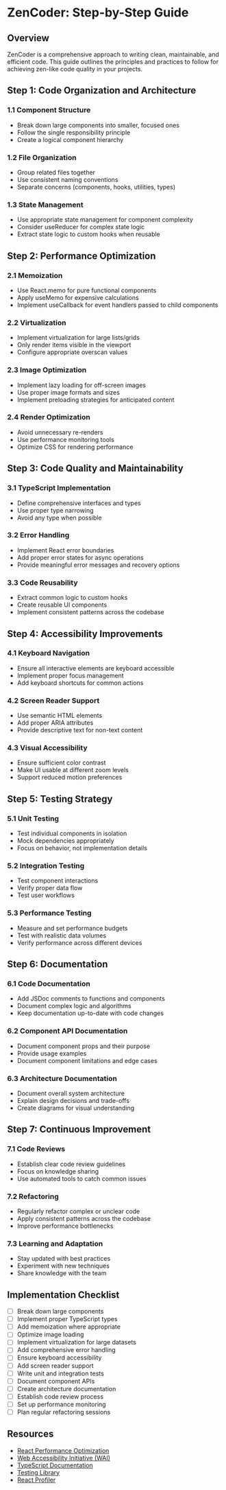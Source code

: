 # ZenCoder: Step-by-Step Guide

## Overview

ZenCoder is a comprehensive approach to writing clean, maintainable, and efficient code. This guide outlines the principles and practices to follow for achieving zen-like code quality in your projects.

## Step 1: Code Organization and Architecture

### 1.1 Component Structure
- Break down large components into smaller, focused ones
- Follow the single responsibility principle
- Create a logical component hierarchy

### 1.2 File Organization
- Group related files together
- Use consistent naming conventions
- Separate concerns (components, hooks, utilities, types)

### 1.3 State Management
- Use appropriate state management for component complexity
- Consider useReducer for complex state logic
- Extract state logic to custom hooks when reusable

## Step 2: Performance Optimization

### 2.1 Memoization
- Use React.memo for pure functional components
- Apply useMemo for expensive calculations
- Implement useCallback for event handlers passed to child components

### 2.2 Virtualization
- Implement virtualization for large lists/grids
- Only render items visible in the viewport
- Configure appropriate overscan values

### 2.3 Image Optimization
- Implement lazy loading for off-screen images
- Use proper image formats and sizes
- Implement preloading strategies for anticipated content

### 2.4 Render Optimization
- Avoid unnecessary re-renders
- Use performance monitoring tools
- Optimize CSS for rendering performance

## Step 3: Code Quality and Maintainability

### 3.1 TypeScript Implementation
- Define comprehensive interfaces and types
- Use proper type narrowing
- Avoid any type when possible

### 3.2 Error Handling
- Implement React error boundaries
- Add proper error states for async operations
- Provide meaningful error messages and recovery options

### 3.3 Code Reusability
- Extract common logic to custom hooks
- Create reusable UI components
- Implement consistent patterns across the codebase

## Step 4: Accessibility Improvements

### 4.1 Keyboard Navigation
- Ensure all interactive elements are keyboard accessible
- Implement proper focus management
- Add keyboard shortcuts for common actions

### 4.2 Screen Reader Support
- Use semantic HTML elements
- Add proper ARIA attributes
- Provide descriptive text for non-text content

### 4.3 Visual Accessibility
- Ensure sufficient color contrast
- Make UI usable at different zoom levels
- Support reduced motion preferences

## Step 5: Testing Strategy

### 5.1 Unit Testing
- Test individual components in isolation
- Mock dependencies appropriately
- Focus on behavior, not implementation details

### 5.2 Integration Testing
- Test component interactions
- Verify proper data flow
- Test user workflows

### 5.3 Performance Testing
- Measure and set performance budgets
- Test with realistic data volumes
- Verify performance across different devices

## Step 6: Documentation

### 6.1 Code Documentation
- Add JSDoc comments to functions and components
- Document complex logic and algorithms
- Keep documentation up-to-date with code changes

### 6.2 Component API Documentation
- Document component props and their purpose
- Provide usage examples
- Document component limitations and edge cases

### 6.3 Architecture Documentation
- Document overall system architecture
- Explain design decisions and trade-offs
- Create diagrams for visual understanding

## Step 7: Continuous Improvement

### 7.1 Code Reviews
- Establish clear code review guidelines
- Focus on knowledge sharing
- Use automated tools to catch common issues

### 7.2 Refactoring
- Regularly refactor complex or unclear code
- Apply consistent patterns across the codebase
- Improve performance bottlenecks

### 7.3 Learning and Adaptation
- Stay updated with best practices
- Experiment with new techniques
- Share knowledge with the team

## Implementation Checklist

- [ ] Break down large components
- [ ] Implement proper TypeScript types
- [ ] Add memoization where appropriate
- [ ] Optimize image loading
- [ ] Implement virtualization for large datasets
- [ ] Add comprehensive error handling
- [ ] Ensure keyboard accessibility
- [ ] Add screen reader support
- [ ] Write unit and integration tests
- [ ] Document component APIs
- [ ] Create architecture documentation
- [ ] Establish code review process
- [ ] Set up performance monitoring
- [ ] Plan regular refactoring sessions

## Resources

- [React Performance Optimization](https://reactjs.org/docs/optimizing-performance.html)
- [Web Accessibility Initiative (WAI)](https://www.w3.org/WAI/)
- [TypeScript Documentation](https://www.typescriptlang.org/docs/)
- [Testing Library](https://testing-library.com/)
- [React Profiler](https://reactjs.org/blog/2018/09/10/introducing-the-react-profiler.html)